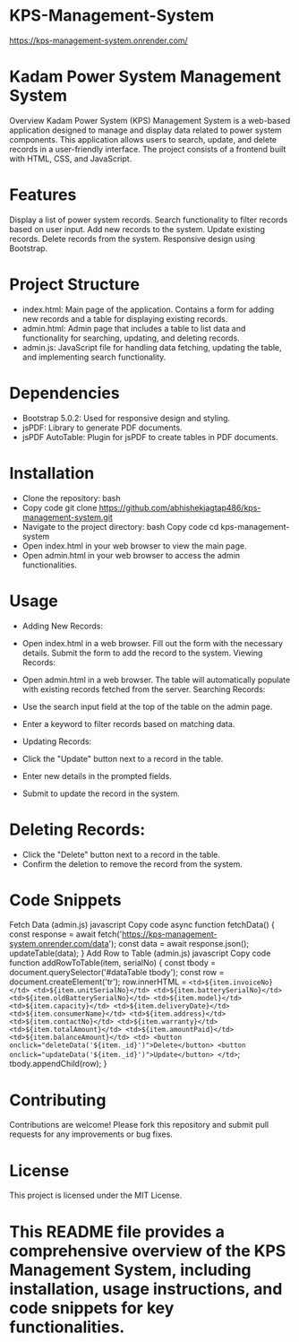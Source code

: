 # KPS-Management-System
https://kps-management-system.onrender.com/
# Kadam Power System Management System
Overview
Kadam Power System (KPS) Management System is a web-based application designed to manage and display data related to power system components. This application allows users to search, update, and delete records in a user-friendly interface. The project consists of a frontend built with HTML, CSS, and JavaScript.

# Features
Display a list of power system records.
Search functionality to filter records based on user input.
Add new records to the system.
Update existing records.
Delete records from the system.
Responsive design using Bootstrap.
# Project Structure
* index.html: Main page of the application. Contains a form for adding new records and a table for displaying existing records.
* admin.html: Admin page that includes a table to list data and functionality for searching, updating, and deleting records.
* admin.js: JavaScript file for handling data fetching, updating the table, and implementing search functionality.
# Dependencies
* Bootstrap 5.0.2: Used for responsive design and styling.
* jsPDF: Library to generate PDF documents.
* jsPDF AutoTable: Plugin for jsPDF to create tables in PDF documents.
# Installation
* Clone the repository:
bash
* Copy code
git clone https://github.com/abhishekjagtap486/kps-management-system.git
* Navigate to the project directory:
bash
Copy code
cd kps-management-system
* Open index.html in your web browser to view the main page.
* Open admin.html in your web browser to access the admin functionalities.
# Usage
* Adding New Records:

* Open index.html in a web browser.
Fill out the form with the necessary details.
Submit the form to add the record to the system.
Viewing Records:

* Open admin.html in a web browser.
The table will automatically populate with existing records fetched from the server.
Searching Records:

* Use the search input field at the top of the table on the admin page.
* Enter a keyword to filter records based on matching data.
* Updating Records:

* Click the "Update" button next to a record in the table.
* Enter new details in the prompted fields.
* Submit to update the record in the system.
# Deleting Records:

* Click the "Delete" button next to a record in the table.
* Confirm the deletion to remove the record from the system.
# Code Snippets
Fetch Data (admin.js)
javascript
Copy code
async function fetchData() {
    const response = await fetch('https://kps-management-system.onrender.com/data');
    const data = await response.json();
    updateTable(data);
}
Add Row to Table (admin.js)
javascript
Copy code
function addRowToTable(item, serialNo) {
    const tbody = document.querySelector('#dataTable tbody');
    const row = document.createElement('tr');
    row.innerHTML = `
        <td>${item.invoiceNo}</td>
        <td>${item.unitSerialNo}</td>
        <td>${item.batterySerialNo}</td>
        <td>${item.oldBatterySerialNo}</td>
        <td>${item.model}</td>
        <td>${item.capacity}</td>
        <td>${item.deliveryDate}</td>
        <td>${item.consumerName}</td>
        <td>${item.address}</td>
        <td>${item.contactNo}</td>
        <td>${item.warranty}</td>
        <td>${item.totalAmount}</td>
        <td>${item.amountPaid}</td>
        <td>${item.balanceAmount}</td>
        <td>
            <button onclick="deleteData('${item._id}')">Delete</button>
            <button onclick="updateData('${item._id}')">Update</button>
        </td>
    `;
    tbody.appendChild(row);
}
# Contributing
Contributions are welcome! Please fork this repository and submit pull requests for any improvements or bug fixes.

# License
This project is licensed under the MIT License.

# This README file provides a comprehensive overview of the KPS Management System, including installation, usage instructions, and code snippets for key functionalities.
